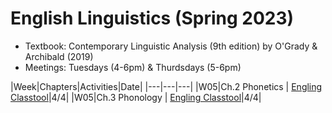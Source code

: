 # English Linguistics (Spring 2023)

+ Textbook: Contemporary Linguistic Analysis (9th edition) by O'Grady & Archibald (2019)
+ Meetings: Tuesdays (4-6pm) & Thurdsdays (5-6pm)




|Week|Chapters|Activities|Date|
|---|---|---|
|W05|Ch.2 Phonetics | [Engling Classtool](https://github.com/MK316/Spring2023/blob/main/Engling_tools.ipynb)|4/4|
|W05|Ch.3 Phonology | [Engling Classtool](https://github.com/MK316/Spring2023/blob/main/Engling_tools.ipynb)|4/4|
